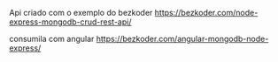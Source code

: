 Api criado com o exemplo do bezkoder
https://bezkoder.com/node-express-mongodb-crud-rest-api/

consumila com angular 
https://bezkoder.com/angular-mongodb-node-express/